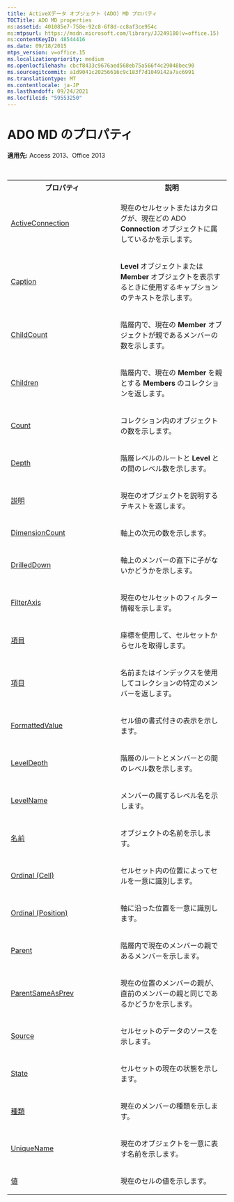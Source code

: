 ```yaml
---
title: ActiveXデータ オブジェクト (ADO) MD プロパティ
TOCTitle: ADO MD properties
ms:assetid: 401085e7-758e-92c8-6f8d-cc8af3ce954c
ms:mtpsurl: https://msdn.microsoft.com/library/JJ249180(v=office.15)
ms:contentKeyID: 48544416
ms.date: 09/18/2015
mtps_version: v=office.15
ms.localizationpriority: medium
ms.openlocfilehash: cbcf8433c9676aed568eb75a566f4c29048bec90
ms.sourcegitcommit: a1d9041c20256616c9c183f7d1049142a7ac6991
ms.translationtype: MT
ms.contentlocale: ja-JP
ms.lasthandoff: 09/24/2021
ms.locfileid: "59553250"
---
```

# <a name="ado-md-properties"></a>ADO MD のプロパティ

**適用先:** Access 2013、Office 2013

<br/>

<table>
<colgroup>
<col style="width: 50%" />
<col style="width: 50%" />
</colgroup>
<tbody>
<tr class="even">
<th>プロパティ</th>
<th>説明</th>
</tr>
<tr class="odd">
<td><p><a href="activeconnection-property-ado-md.md">ActiveConnection</a></p></td>
<td><p>現在のセルセットまたはカタログが、現在どの ADO <strong>Connection</strong> オブジェクトに属しているかを示します。</p></td>
</tr>
<tr class="even">
<td><p><a href="caption-property-ado-md.md">Caption</a></p></td>
<td><p><strong>Level</strong> オブジェクトまたは <strong>Member</strong> オブジェクトを表示するときに使用するキャプションのテキストを示します。</p></td>
</tr>
<tr class="odd">
<td><p><a href="childcount-property-ado-md.md">ChildCount</a></p></td>
<td><p>階層内で、現在の <strong>Member</strong> オブジェクトが親であるメンバーの数を示します。</p></td>
</tr>
<tr class="even">
<td><p><a href="children-property-ado-md.md">Children</a></p></td>
<td><p>階層内で、現在の <strong>Member</strong> を親とする <strong>Members</strong> のコレクションを返します。</p></td>
</tr>
<tr class="odd">
<td><p><a href="count-property-ado.md">Count</a></p></td>
<td><p>コレクション内のオブジェクトの数を示します。</p></td>
</tr>
<tr class="even">
<td><p><a href="depth-property-ado-md.md">Depth</a></p></td>
<td><p>階層レベルのルートと <strong>Level</strong> との間のレベル数を示します。</p></td>
</tr>
<tr class="odd">
<td><p><a href="description-property-ado-md.md">説明</a></p></td>
<td><p>現在のオブジェクトを説明するテキストを返します。</p></td>
</tr>
<tr class="even">
<td><p><a href="dimensioncount-property-ado-md.md">DimensionCount</a></p></td>
<td><p>軸上の次元の数を示します。</p></td>
</tr>
<tr class="odd">
<td><p><a href="drilleddown-property-ado-md.md">DrilledDown</a></p></td>
<td><p>軸上のメンバーの直下に子がないかどうかを示します。</p></td>
</tr>
<tr class="even">
<td><p><a href="filteraxis-property-ado-md.md">FilterAxis</a></p></td>
<td><p>現在のセルセットのフィルター情報を示します。</p></td>
</tr>
<tr class="odd">
<td><p><a href="item-property-ado-md-cellset.md">項目</a></p></td>
<td><p>座標を使用して、セルセットからセルを取得します。</p></td>
</tr>
<tr class="even">
<td><p><a href="item-property-ado.md">項目</a></p></td>
<td><p>名前またはインデックスを使用してコレクションの特定のメンバーを返します。</p></td>
</tr>
<tr class="odd">
<td><p><a href="formattedvalue-property-ado-md.md">FormattedValue</a></p></td>
<td><p>セル値の書式付きの表示を示します。</p></td>
</tr>
<tr class="even">
<td><p><a href="leveldepth-property-ado-md.md">LevelDepth</a></p></td>
<td><p>階層のルートとメンバーとの間のレベル数を示します。</p></td>
</tr>
<tr class="odd">
<td><p><a href="levelname-property-ado-md.md">LevelName</a></p></td>
<td><p>メンバーの属するレベル名を示します。</p></td>
</tr>
<tr class="even">
<td><p><a href="name-property-ado-md.md">名前</a></p></td>
<td><p>オブジェクトの名前を示します。</p></td>
</tr>
<tr class="odd">
<td><p><a href="ordinal-property-ado-md-cell.md">Ordinal (Cell)</a></p></td>
<td><p>セルセット内の位置によってセルを一意に識別します。</p></td>
</tr>
<tr class="even">
<td><p><a href="ordinal-property-ado-md-position.md">Ordinal (Position)</a></p></td>
<td><p>軸に沿った位置を一意に識別します。</p></td>
</tr>
<tr class="odd">
<td><p><a href="parent-property-ado-md.md">Parent</a></p></td>
<td><p>階層内で現在のメンバーの親であるメンバーを示します。</p></td>
</tr>
<tr class="even">
<td><p><a href="parentsameasprev-property-ado-md.md">ParentSameAsPrev</a></p></td>
<td><p>現在の位置のメンバーの親が、直前のメンバーの親と同じであるかどうかを示します。</p></td>
</tr>
<tr class="odd">
<td><p><a href="source-property-ado-md.md">Source</a></p></td>
<td><p>セルセットのデータのソースを示します。</p></td>
</tr>
<tr class="even">
<td><p><a href="state-property-ado-md.md">State</a></p></td>
<td><p>セルセットの現在の状態を示します。</p></td>
</tr>
<tr class="odd">
<td><p><a href="type-property-ado-md.md">種類</a></p></td>
<td><p>現在のメンバーの種類を示します。</p></td>
</tr>
<tr class="even">
<td><p><a href="uniquename-property-ado-md.md">UniqueName</a></p></td>
<td><p>現在のオブジェクトを一意に表す名前を示します。</p></td>
</tr>
<tr class="odd">
<td><p><a href="value-property-ado-md.md">値</a></p></td>
<td><p>現在のセルの値を示します。</p></td>
</tr>
</tbody>
</table>

<br/>
